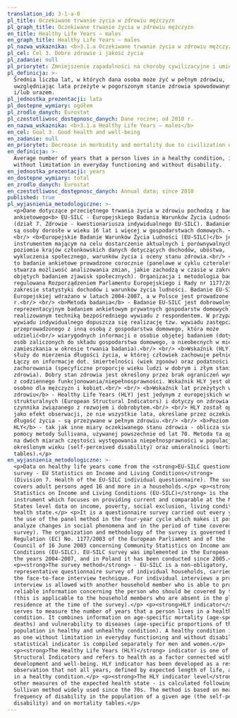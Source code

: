 ```yaml
---
translation_id: 3-1-a-0
pl_title: Oczekiwane trwanie życia w zdrowiu mężczyzn
pl_graph_title: Oczekiwane trwanie życia w zdrowiu mężczyzn
en_title: Healthy Life Years — males
en_graph_title: Healthy Life Years — males
pl_nazwa_wskaznika: <b>3.1.a Oczekiwane trwanie życia w zdrowiu mężczyzn</b>
pl_cel: Cel 3. Dobre zdrowie i jakość życia
pl_zadanie: null
pl_priorytet: Zmniejszenie zapadalności na choroby cywilizacyjne i umieralności z ich powodu
pl_definicja: >-
  Średnia liczba lat, w których dana osoba może żyć w pełnym zdrowiu,
  uwzględniając lata przeżyte w pogorszonym stanie zdrowia spowodowanym chorobą
  i/lub urazem.
pl_jednostka_prezentacji: lata
pl_dostepne_wymiary: ogółem
pl_zrodlo_danych: Eurostat
pl_czestotliwosc_dostępnosc_danych: Dane roczne; od 2010 r.
en_nazwa_wskaznika: <b>3.1.a Healthy Life Years — males</b>
en_cel: Goal 3. Good health and well-being
en_zadanie: null
en_priorytet: Decrease in morbidity and mortality due to civilization diseases
en_definicja: >-
  Average number of years that a person lives in a healthy condition, i.e.
  without limitation in everyday functioning and without disability.
en_jednostka_prezentacji: years
en_dostepne_wymiary: total
en_zrodlo_danych: Eurostat
en_czestotliwosc_dostępnosc_danych: Annual data; since 2010
published: true
pl_wyjasnienia_metodologiczne: >-
  <p>Dane dotyczące przeciętnego trwania życia w zdrowiu pochodzą z badania
  ankietowego<b> EU-SILC - Europejskiego Badania Warunków Życia Ludności</b>
  (dział 7. Zdrowie - kwestionariusza indywidualnego EU-SILC). Badaniem objęte
  są osoby dorosłe w wieku 16 lat i więcej w gospodarstwach domowych. <br/>
  <br/> <b>Europejskie Badanie Warunków Życia Ludności (EU-SILC)</b> jest
  instrumentem mającym na celu dostarczenie aktualnych i porównywalnych na
  poziomie krajów członkowskich danych dotyczących dochodów, ubóstwa,
  wykluczenia społecznego, warunków życia i oceny stanu zdrowia.<br/> <br/> Jest
  to badanie ankietowe prowadzone corocznie (panelowe w cyklu czteroletnim co
  stwarza możliwość analizowania zmian, jakie zachodzą w czasie w zakresie
  objętych badaniem zjawisk społecznych). Organizacja i metodologia badania jest
  regulowana Rozporządzeniem Parlamentu Europejskiego i Rady nr 1177/2003 w
  zakresie statystyki dochodów i warunków życia ludności. Badanie EU-SILC w Unii
  Europejskiej wdrażano w latach 2004-2007, a w Polsce jest prowadzone od 2005
  r.<br/> <br/> <b>Metoda badania</b> - Badanie EU-SILC jest dobrowolnym,
  reprezentacyjnym badaniem ankietowym prywatnych gospodarstw domowych,
  realizowanym techniką bezpośredniego wywiadu z respondentem. W przypadku
  wywiadu indywidualnego dopuszcza się realizację tzw. wywiadu zastępczego
  przeprowadzonego z inną osobą z gospodarstwa domowego, która może
  udzielić<br/> wiarygodnych informacji o osobie objętej badaniem (dotyczy to
  osób zaliczonych do składu gospodarstwa domowego, a nieobecnych w miejscu
  zamieszkania w okresie trwania badania).<br/> <br/> <b>Wskaźnik (HLY)</b>
  służy do mierzenia długości życia, w której człowiek zachowuje pełnię zdrowia.
  Łączy on informacje dot. śmiertelności (wiek zgonów) oraz podatności na
  zachorowania (specyficzne proporcje wieku ludzi w dobrym i złym stanie
  zdrowia). Dobry stan zdrowia jest określony przez brak ograniczeń wynikających
  z codziennego funkcjonowania/niepełnosprawności. Wskaźnik HLY jest obliczany
  osobno dla mężczyzn i kobiet.<br/> <br/> <b>Wskaźnik lat przeżytych w
  zdrowiu</b> - Healthy Life Years (HLY) jest jedynym z europejskich wskaźników
  strukturalnych (European Structural Indicators) i dotyczy on zdrowia jako
  czynnika związanego z rozwojem i dobrobytem.<br/> <br/> HLY został opracowany,
  jako efekt obserwacji, że nie wszystkie lata, określane przez oczekiwaną
  długość życia - są przeżywane w pełnym zdrowiu.<br/> <br/> <b>Poziom wskaźnika
  HLY</b> - tak jak inne miary oczekiwanego stanu zdrowia - oblicza się przy
  pomocy metody Sullivana, używanej powszechnie od lat 70. Metoda ta opiera się
  na dwóch miarach częstości występowania niepełnosprawności w populacji w
  określonym wieku (self-perceived disability) oraz umieralności (mortality
  tables).</p>
en_wyjasnienia_metodologiczne: >-
  <p>Data on healthy life years come from the <strong>EU-SILC questionnaire
  survey - EU Statistics on Income and Living Conditions</strong>
  (Division 7. Health of the EU-SILC individual questionnaire). The survey
  covers adult persons aged 16 and more in a households.</p> <p><strong>EU
  Statistics on Income and Living Conditions (EU-SILC)</strong> is the
  instrument which focuses on providing current and comparable at the Member
  States level data on income, poverty, social exclusion, living conditions and
  health state.</p> <p>It is a questionnaire survey carried out every year (with
  the use of the panel method in the four-year cycle which makes it possible to
  analyze changes in social phenomena and in the period of time covered by the
  survey). The organization and methodology of the survey is governed by the
  Regulation (EC) No. 1177/2003 of the European Parliament and of the
  Council of 16 June 2003 concerning Community Statistics on Income and Living
  Conditions (EU-SILC). EU-SILC survey was implemented in the European Union in
  the years 2004-2007, and in Poland it has been conducted since 2005.</p>
  <p><strong>The survey method</strong> - EU-SILC is a non-obligatory,
  representative questionnaire survey of individual households, carried out by
  the face-to-face interview technique. For individual interviews a proxy
  interview is allowed with another household member who is able to provide
  reliable information concerning the person who should be covered by the survey
  (this is applicable to the household members who are absent in the place of
  residence at the time of the survey).</p> <p><strong>HLY indicator</strong>
  serves to measure the number of years that a person lives in a healthy
  condition. It combines information on age-specific mortality (age-specific
  deaths) and vulnerability to diseases (age-specific proportions of the
  population in healthy and unhealthy condition). A healthy condition is defined
  as one without limitation in everyday functioning and without disability. This
  statistical indicator is compiled separately for men and women.</p>
  <p><strong>The Healthy Life Years (HLY)</strong> indicator is one of European
  Structural Indicators and refers to health as a factor connected with the
  development and well-being. HLY indicator has been developed as a result of
  observation that not all years, defined by expected length of life, are lived
  in a healthy condition.</p> <p><strong>The HLY indicator level</strong> - as
  other measures of the expected health state - is calculated following the
  Sullivan method widely used since the 70s. The method is based on measures of
  frequency of disability in the population of a given age (the self-perceived
  disability) and on mortality tables.</p>
---
```

